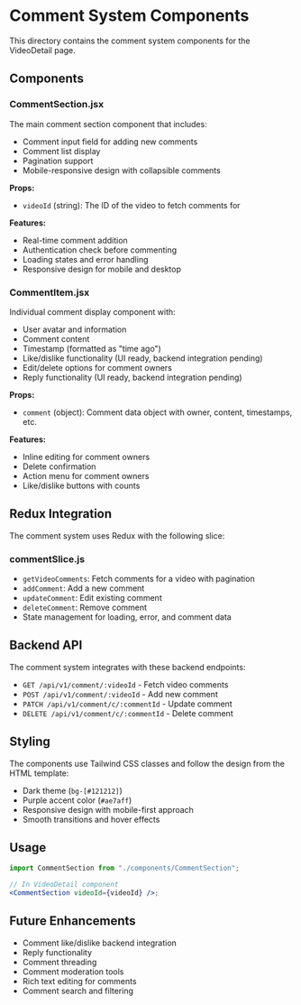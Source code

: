 # Comment System Components

This directory contains the comment system components for the VideoDetail page.

## Components

### CommentSection.jsx

The main comment section component that includes:

- Comment input field for adding new comments
- Comment list display
- Pagination support
- Mobile-responsive design with collapsible comments

**Props:**

- `videoId` (string): The ID of the video to fetch comments for

**Features:**

- Real-time comment addition
- Authentication check before commenting
- Loading states and error handling
- Responsive design for mobile and desktop

### CommentItem.jsx

Individual comment display component with:

- User avatar and information
- Comment content
- Timestamp (formatted as "time ago")
- Like/dislike functionality (UI ready, backend integration pending)
- Edit/delete options for comment owners
- Reply functionality (UI ready, backend integration pending)

**Props:**

- `comment` (object): Comment data object with owner, content, timestamps, etc.

**Features:**

- Inline editing for comment owners
- Delete confirmation
- Action menu for comment owners
- Like/dislike buttons with counts

## Redux Integration

The comment system uses Redux with the following slice:

### commentSlice.js

- `getVideoComments`: Fetch comments for a video with pagination
- `addComment`: Add a new comment
- `updateComment`: Edit existing comment
- `deleteComment`: Remove comment
- State management for loading, error, and comment data

## Backend API

The comment system integrates with these backend endpoints:

- `GET /api/v1/comment/:videoId` - Fetch video comments
- `POST /api/v1/comment/:videoId` - Add new comment
- `PATCH /api/v1/comment/c/:commentId` - Update comment
- `DELETE /api/v1/comment/c/:commentId` - Delete comment

## Styling

The components use Tailwind CSS classes and follow the design from the HTML template:

- Dark theme (`bg-[#121212]`)
- Purple accent color (`#ae7aff`)
- Responsive design with mobile-first approach
- Smooth transitions and hover effects

## Usage

```jsx
import CommentSection from "./components/CommentSection";

// In VideoDetail component
<CommentSection videoId={videoId} />;
```

## Future Enhancements

- Comment like/dislike backend integration
- Reply functionality
- Comment threading
- Comment moderation tools
- Rich text editing for comments
- Comment search and filtering
